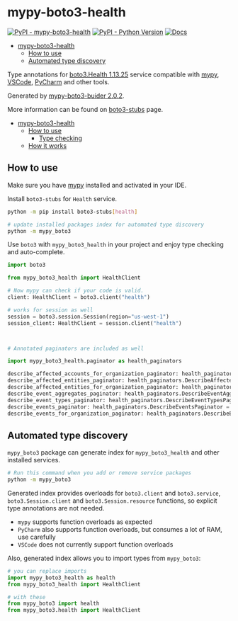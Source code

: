 # mypy-boto3-health

[![PyPI - mypy-boto3-health](https://img.shields.io/pypi/v/mypy-boto3-health.svg?color=blue)](https://pypi.org/project/mypy-boto3-health)
[![PyPI - Python Version](https://img.shields.io/pypi/pyversions/mypy-boto3-health.svg?color=blue)](https://pypi.org/project/mypy-boto3-health)
[![Docs](https://img.shields.io/readthedocs/mypy-boto3-builder.svg?color=blue)](https://mypy-boto3-builder.readthedocs.io/)

- [mypy-boto3-health](#mypy-boto3-health)
  - [How to use](#how-to-use)
  - [Automated type discovery](#automated-type-discovery)


Type annotations for
[boto3.Health 1.13.25](https://boto3.amazonaws.com/v1/documentation/api/1.13.25/reference/services/health.html#Health) service
compatible with [mypy](https://github.com/python/mypy), [VSCode](https://code.visualstudio.com/),
[PyCharm](https://www.jetbrains.com/pycharm/) and other tools.

Generated by [mypy-boto3-buider 2.0.2](https://github.com/vemel/mypy_boto3_builder).

More information can be found on [boto3-stubs](https://pypi.org/project/boto3-stubs/) page.

- [mypy-boto3-health](#mypy-boto3-health)
  - [How to use](#how-to-use)
    - [Type checking](#type-checking)
  - [How it works](#how-it-works)

## How to use

Make sure you have [mypy](https://github.com/python/mypy) installed and activated in your IDE.

Install `boto3-stubs` for `Health` service.

```bash
python -m pip install boto3-stubs[health]

# update installed packages index for automated type discovery
python -m mypy_boto3
```

Use `boto3` with `mypy_boto3_health` in your project and enjoy type checking and auto-complete.

```python
import boto3

from mypy_boto3_health import HealthClient

# Now mypy can check if your code is valid.
client: HealthClient = boto3.client("health")

# works for session as well
session = boto3.session.Session(region="us-west-1")
session_client: HealthClient = session.client("health")



# Annotated paginators are included as well

import mypy_boto3_health.paginator as health_paginators

describe_affected_accounts_for_organization_paginator: health_paginators.DescribeAffectedAccountsForOrganizationPaginator = client.get_paginator("describe_affected_accounts_for_organization")
describe_affected_entities_paginator: health_paginators.DescribeAffectedEntitiesPaginator = client.get_paginator("describe_affected_entities")
describe_affected_entities_for_organization_paginator: health_paginators.DescribeAffectedEntitiesForOrganizationPaginator = client.get_paginator("describe_affected_entities_for_organization")
describe_event_aggregates_paginator: health_paginators.DescribeEventAggregatesPaginator = client.get_paginator("describe_event_aggregates")
describe_event_types_paginator: health_paginators.DescribeEventTypesPaginator = client.get_paginator("describe_event_types")
describe_events_paginator: health_paginators.DescribeEventsPaginator = client.get_paginator("describe_events")
describe_events_for_organization_paginator: health_paginators.DescribeEventsForOrganizationPaginator = client.get_paginator("describe_events_for_organization")
```

## Automated type discovery

`mypy_boto3` package can generate index for `mypy_boto3_health` and other installed services.

```bash
# Run this command when you add or remove service packages
python -m mypy_boto3
```

Generated index provides overloads for `boto3.client` and `boto3.service`,
`boto3.Session.client` and `boto3.Session.resource` functions,
so explicit type annotations are not needed.

- `mypy` supports function overloads as expected
- `PyCharm` also supports function overloads, but consumes a lot of RAM, use carefully
- `VSCode` does not currently support function overloads

Also, generated index allows you to import types from `mypy_boto3`:

```python
# you can replace imports
import mypy_boto3_health as health
from mypy_boto3_health import HealthClient

# with these
from mypy_boto3 import health
from mypy_boto3.health import HealthClient
```